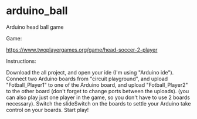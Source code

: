 # arduino_ball
Arduino head ball game


Game: 

https://www.twoplayergames.org/game/head-soccer-2-player

Instructions:

Download the all project, and open your ide (I'm using "Arduino ide").  Connect two Arduino boards from "circuit playground", and upload "Fotball_Player1" to one of the Arduino board, and upload "Fotball_Player2" to the other board (don't forget to change ports between the uploads).
(you can also play just one player in the game, so you don't have to use 2 boards necessary).
Switch the slideSwitch on the boards to settle your Arduino take control on your boards.
Start play! 


